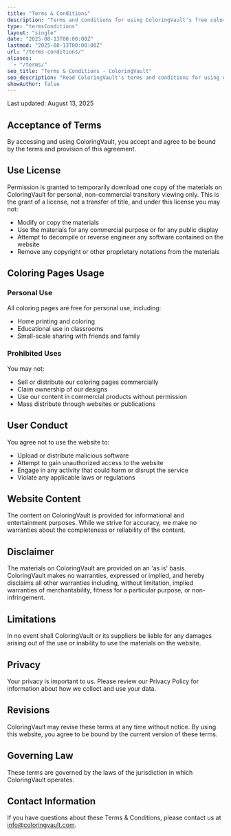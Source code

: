 ```yaml
---
title: "Terms & Conditions"
description: "Terms and conditions for using ColoringVault's free coloring pages and website"
type: "termsConditions"
layout: "single"
date: "2025-08-13T00:00:00Z"
lastmod: "2025-08-13T00:00:00Z"
url: "/terms-conditions/"
aliases:
  - "/terms/"
seo_title: "Terms & Conditions - ColoringVault"
seo_description: "Read ColoringVault's terms and conditions for using our free coloring pages and website services"
showAuthor: false
---
```


Last updated: August 13, 2025

## Acceptance of Terms

By accessing and using ColoringVault, you accept and agree to be bound by the terms and provision of this agreement.

## Use License

Permission is granted to temporarily download one copy of the materials on ColoringVault for personal, non-commercial transitory viewing only. This is the grant of a license, not a transfer of title, and under this license you may not:

- Modify or copy the materials
- Use the materials for any commercial purpose or for any public display
- Attempt to decompile or reverse engineer any software contained on the website
- Remove any copyright or other proprietary notations from the materials

## Coloring Pages Usage

### Personal Use

All coloring pages are free for personal use, including:

- Home printing and coloring
- Educational use in classrooms
- Small-scale sharing with friends and family

### Prohibited Uses

You may not:

- Sell or distribute our coloring pages commercially
- Claim ownership of our designs
- Use our content in commercial products without permission
- Mass distribute through websites or publications

## User Conduct

You agree not to use the website to:

- Upload or distribute malicious software
- Attempt to gain unauthorized access to the website
- Engage in any activity that could harm or disrupt the service
- Violate any applicable laws or regulations

## Website Content

The content on ColoringVault is provided for informational and entertainment purposes. While we strive for accuracy, we make no warranties about the completeness or reliability of the content.

## Disclaimer

The materials on ColoringVault are provided on an 'as is' basis. ColoringVault makes no warranties, expressed or implied, and hereby disclaims all other warranties including, without limitation, implied warranties of merchantability, fitness for a particular purpose, or non-infringement.

## Limitations

In no event shall ColoringVault or its suppliers be liable for any damages arising out of the use or inability to use the materials on the website.

## Privacy

Your privacy is important to us. Please review our Privacy Policy for information about how we collect and use your data.

## Revisions

ColoringVault may revise these terms at any time without notice. By using this website, you agree to be bound by the current version of these terms.

## Governing Law

These terms are governed by the laws of the jurisdiction in which ColoringVault operates.

## Contact Information

If you have questions about these Terms & Conditions, please contact us at info@coloringvault.com.